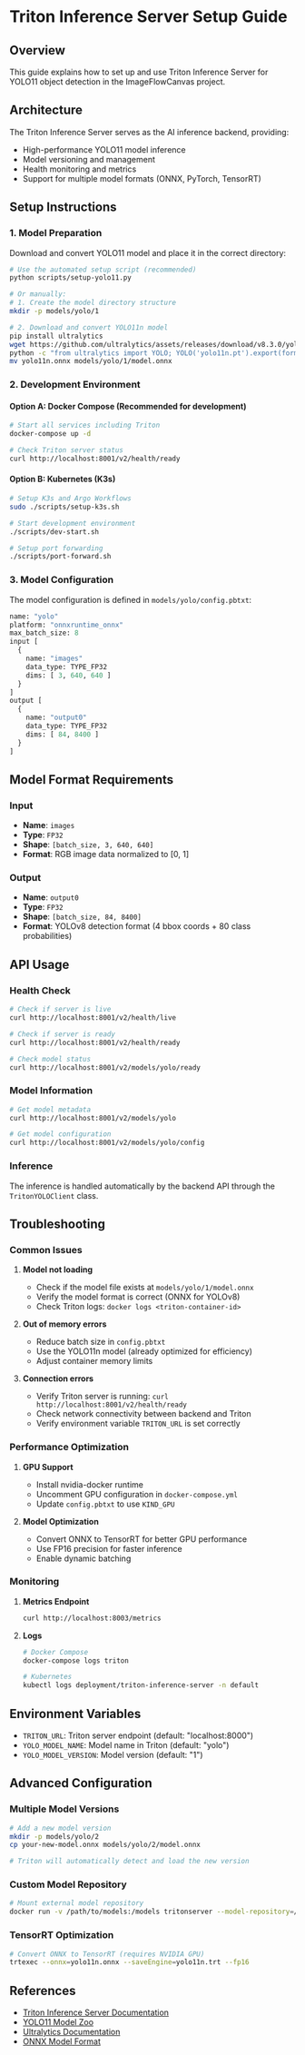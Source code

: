 # Triton Inference Server Setup Guide

## Overview

This guide explains how to set up and use Triton Inference Server for YOLO11 object detection in the ImageFlowCanvas project.

## Architecture

The Triton Inference Server serves as the AI inference backend, providing:
- High-performance YOLO11 model inference
- Model versioning and management
- Health monitoring and metrics
- Support for multiple model formats (ONNX, PyTorch, TensorRT)

## Setup Instructions

### 1. Model Preparation

Download and convert YOLO11 model and place it in the correct directory:

```bash
# Use the automated setup script (recommended)
python scripts/setup-yolo11.py

# Or manually:
# 1. Create the model directory structure
mkdir -p models/yolo/1

# 2. Download and convert YOLO11n model
pip install ultralytics
wget https://github.com/ultralytics/assets/releases/download/v8.3.0/yolo11n.pt
python -c "from ultralytics import YOLO; YOLO('yolo11n.pt').export(format='onnx', imgsz=640, dynamic=False)"
mv yolo11n.onnx models/yolo/1/model.onnx
```

### 2. Development Environment

#### Option A: Docker Compose (Recommended for development)

```bash
# Start all services including Triton
docker-compose up -d

# Check Triton server status
curl http://localhost:8001/v2/health/ready
```

#### Option B: Kubernetes (K3s)

```bash
# Setup K3s and Argo Workflows
sudo ./scripts/setup-k3s.sh

# Start development environment
./scripts/dev-start.sh

# Setup port forwarding
./scripts/port-forward.sh
```

### 3. Model Configuration

The model configuration is defined in `models/yolo/config.pbtxt`:

```protobuf
name: "yolo"
platform: "onnxruntime_onnx"
max_batch_size: 8
input [
  {
    name: "images"
    data_type: TYPE_FP32
    dims: [ 3, 640, 640 ]
  }
]
output [
  {
    name: "output0"
    data_type: TYPE_FP32
    dims: [ 84, 8400 ]
  }
]
```

## Model Format Requirements

### Input
- **Name**: `images`
- **Type**: `FP32`
- **Shape**: `[batch_size, 3, 640, 640]`
- **Format**: RGB image data normalized to [0, 1]

### Output
- **Name**: `output0`
- **Type**: `FP32`
- **Shape**: `[batch_size, 84, 8400]`
- **Format**: YOLOv8 detection format (4 bbox coords + 80 class probabilities)

## API Usage

### Health Check

```bash
# Check if server is live
curl http://localhost:8001/v2/health/live

# Check if server is ready
curl http://localhost:8001/v2/health/ready

# Check model status
curl http://localhost:8001/v2/models/yolo/ready
```

### Model Information

```bash
# Get model metadata
curl http://localhost:8001/v2/models/yolo

# Get model configuration
curl http://localhost:8001/v2/models/yolo/config
```

### Inference

The inference is handled automatically by the backend API through the `TritonYOLOClient` class.

## Troubleshooting

### Common Issues

1. **Model not loading**
   - Check if the model file exists at `models/yolo/1/model.onnx`
   - Verify the model format is correct (ONNX for YOLOv8)
   - Check Triton logs: `docker logs <triton-container-id>`

2. **Out of memory errors**
   - Reduce batch size in `config.pbtxt`
   - Use the YOLO11n model (already optimized for efficiency)
   - Adjust container memory limits

3. **Connection errors**
   - Verify Triton server is running: `curl http://localhost:8001/v2/health/ready`
   - Check network connectivity between backend and Triton
   - Verify environment variable `TRITON_URL` is set correctly

### Performance Optimization

1. **GPU Support**
   - Install nvidia-docker runtime
   - Uncomment GPU configuration in `docker-compose.yml`
   - Update `config.pbtxt` to use `KIND_GPU`

2. **Model Optimization**
   - Convert ONNX to TensorRT for better GPU performance
   - Use FP16 precision for faster inference
   - Enable dynamic batching

### Monitoring

1. **Metrics Endpoint**
   ```bash
   curl http://localhost:8003/metrics
   ```

2. **Logs**
   ```bash
   # Docker Compose
   docker-compose logs triton
   
   # Kubernetes
   kubectl logs deployment/triton-inference-server -n default
   ```

## Environment Variables

- `TRITON_URL`: Triton server endpoint (default: "localhost:8000")
- `YOLO_MODEL_NAME`: Model name in Triton (default: "yolo")
- `YOLO_MODEL_VERSION`: Model version (default: "1")

## Advanced Configuration

### Multiple Model Versions

```bash
# Add a new model version
mkdir -p models/yolo/2
cp your-new-model.onnx models/yolo/2/model.onnx

# Triton will automatically detect and load the new version
```

### Custom Model Repository

```bash
# Mount external model repository
docker run -v /path/to/models:/models tritonserver --model-repository=/models
```

### TensorRT Optimization

```bash
# Convert ONNX to TensorRT (requires NVIDIA GPU)
trtexec --onnx=yolo11n.onnx --saveEngine=yolo11n.trt --fp16
```

## References

- [Triton Inference Server Documentation](https://docs.nvidia.com/deeplearning/triton-inference-server/)
- [YOLO11 Model Zoo](https://github.com/ultralytics/ultralytics)
- [Ultralytics Documentation](https://docs.ultralytics.com/)
- [ONNX Model Format](https://onnx.ai/)
